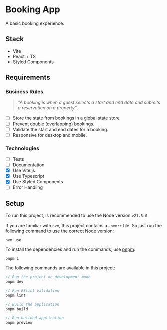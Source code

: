 # Booking App

A basic booking experience.

## Stack

- Vite
- React + TS
- Styled Components

## Requirements

### Business Rules

> _"A booking is when a guest selects a start and end date and submits a reservation on a property"_.

- [ ] Store the state from bookings in a global state store
- [ ] Prevent double (overlapping) bookings.
- [ ] Validate the start and end dates for a booking.
- [ ] Responsive for desktop and mobile.

### Technologies

- [ ] Tests
- [ ] Documentation
- [x] Use Vite.js
- [x] Use Typescript
- [x] Use Styled Components
- [ ] Error Handling

## Setup

To run this project, is recommended to use the Node version `v21.5.0`.

If you are familiar with `nvm`, this project contains a `.nvmrc` file. So just run the following command to use the correct Node version:

```
nvm use
```

To install the dependencies and run the commands, use [pnpm](https://pnpm.io/installation):

```
pnpm i
```

The following commands are available in this project:

```javascript
// Run the project on development mode
pnpm dev

// Run ESlint validation
pnpm lint

// Build the application
pnpm build

// Run builded application
pnpm preview
```
